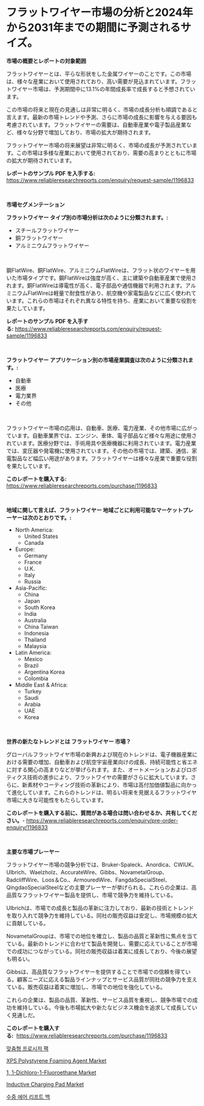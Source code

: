 <p><h1>フラットワイヤー市場の分析と2024年から2031年までの期間に予測されるサイズ。</h1></p><p><strong>市場の概要とレポートの対象範囲</strong></p>
<p><p>フラットワイヤーとは、平らな形状をした金属ワイヤーのことです。この市場は、様々な産業において使用されており、高い需要が見込まれています。フラットワイヤー市場は、予測期間中に13.1%の年間成長率で成長すると予想されています。</p><p>この市場の将来と現在の見通しは非常に明るく、市場の成長分析も順調であると言えます。最新の市場トレンドや予測、さらに市場の成長に影響を与える要因も考慮されています。フラットワイヤーの需要は、自動車産業や電子製品産業など、様々な分野で増加しており、市場の拡大が期待されます。</p><p>フラットワイヤー市場の将来展望は非常に明るく、市場の成長が予測されています。この市場は多様な産業において使用されており、需要の高まりとともに市場の拡大が期待されています。</p></p>
<p><strong>レポートのサンプル PDF を入手する:</strong> <a href="https://www.reliableresearchreports.com/enquiry/request-sample/1196833">https://www.reliableresearchreports.com/enquiry/request-sample/1196833</a></p>
<p>&nbsp;</p>
<p><strong>市場セグメンテーション</strong></p>
<p><strong>フラットワイヤー タイプ別の市場分析は次のように分類されます。:</strong></p>
<p><ul><li>スチールフラットワイヤー</li><li>銅フラットワイヤー</li><li>アルミニウムフラットワイヤー</li></ul></p>
<p>&nbsp;</p>
<p><p>鋼FlatWire、銅FlatWire、アルミニウムFlatWireは、フラット状のワイヤーを用いた市場タイプです。鋼FlatWireは強度が高く、主に建築や自動車産業で使用されます。銅FlatWireは導電性が高く、電子部品や通信機器で利用されます。アルミニウムFlatWireは軽量で耐食性があり、航空機や家電製品などに広く使われています。これらの市場はそれぞれ異なる特性を持ち、産業において重要な役割を果たしています。</p></p>
<p><strong>レポートのサンプル PDF を入手する:</strong>&nbsp;<a href="https://www.reliableresearchreports.com/enquiry/request-sample/1196833">https://www.reliableresearchreports.com/enquiry/request-sample/1196833</a></p>
<p>&nbsp;</p>
<p><strong> フラットワイヤー アプリケーション別の市場産業調査は次のように分類されます。:</strong></p>
<p><ul><li>自動車</li><li>医療</li><li>電力業界</li><li>その他</li></ul></p>
<p>&nbsp;</p>
<p><p>フラットワイヤー市場の応用は、自動車、医療、電力産業、その他市場に広がっています。自動車業界では、エンジン、車体、電子部品など様々な用途に使用されています。医療分野では、手術用具や医療機器に利用されています。電力産業では、変圧器や発電機に使用されています。その他の市場では、建築、通信、家電製品など幅広い用途があります。フラットワイヤーは様々な産業で重要な役割を果たしています。</p></p>
<p><strong>このレポートを購入する:</strong>&nbsp; <a href="https://www.reliableresearchreports.com/purchase/1196833">https://www.reliableresearchreports.com/purchase/1196833</a></p>
<p>&nbsp;</p>
<p><strong>地域に関して言えば、フラットワイヤー 地域ごとに利用可能なマーケットプレーヤーは次のとおりです。:</strong></p>
<p><ul>
    <li>
        North America:
        <ul>
            <li>United States</li>
            <li>Canada</li>
        </ul>
    </li>
    <li>
        Europe:
        <ul>
            <li>Germany</li>
            <li>France</li>
            <li>U.K.</li>
            <li>Italy</li>
            <li>Russia</li>
        </ul>
    </li>
    <li>
        Asia-Pacific:
        <ul>
            <li>China</li>
            <li>Japan</li>
            <li>South Korea</li>
            <li>India</li>
            <li>Australia</li>
            <li>China Taiwan</li>
            <li>Indonesia</li>
            <li>Thailand</li>
            <li>Malaysia</li>
        </ul>
    </li>
    <li>
        Latin America:
        <ul>
            <li>Mexico</li>
            <li>Brazil</li>
            <li>Argentina Korea</li>
            <li>Colombia</li>
        </ul>
    </li>
    <li>
        Middle East & Africa:
        <ul>
            <li>Turkey</li>
            <li>Saudi</li>
            <li>Arabia</li>
            <li>UAE</li>
            <li>Korea</li>
        </ul>
    </li>
    </ul></p>
<p>&nbsp;</p>
<p><strong>世界の新たなトレンドとは フラットワイヤー 市場？</strong></p>
<p><p>グローバルフラットワイヤ市場の新興および現在のトレンドは、電子機器産業における需要の増加、自動車および航空宇宙産業向けの成長、持続可能性と省エネに対する関心の高まりなどが挙げられます。また、オートメーションおよびロボティクス技術の進歩により、フラットワイヤの需要がさらに拡大しています。さらに、新素材やコーティング技術の革新により、市場は高付加価値製品に向かって進化しています。これらのトレンドは、明るい将来を見据えるフラットワイヤ市場に大きな可能性をもたらしています。</p></p>
<p><strong>このレポートを購入する前に、質問がある場合は問い合わせるか、共有してください。</strong>- <a href="https://www.reliableresearchreports.com/enquiry/pre-order-enquiry/1196833">https://www.reliableresearchreports.com/enquiry/pre-order-enquiry/1196833</a></p>
<p>&nbsp;</p>
<p><strong>主要な市場プレーヤー</strong></p>
<p><p>フラットワイヤー市場の競争分析では、Bruker-Spaleck、Anordica、CWIUK、Ulbrich、Waelzholz、AccurateWire、Gibbs、NovametalGroup、RadcliffWire、Loos＆Co.、ArmouredWire、FangdaSpecialSteel、QingdaoSpecialSteelなどの主要プレーヤーが挙げられる。これらの企業は、高品質なフラットワイヤー製品を提供し、市場で競争力を維持している。</p><p>Ulbrichは、市場での成長と製品の革新に注力しており、最新の技術とトレンドを取り入れて競争力を維持している。同社の販売収益は安定し、市場規模の拡大に貢献している。</p><p>NovametalGroupは、市場での地位を確立し、製品の品質と革新性に焦点を当てている。最新のトレンドに合わせて製品を開発し、需要に応えていることが市場での成功につながっている。同社の販売収益は着実に成長しており、今後の展望も明るい。</p><p>Gibbsは、高品質なフラットワイヤーを提供することで市場での信頼を得ている。顧客ニーズに応える製品ラインナップとサービス品質が同社の競争力を支えている。販売収益は着実に増加し、市場での地位を強化している。</p><p>これらの企業は、製品の品質、革新性、サービス品質を重視し、競争市場での成功を維持している。今後も市場拡大や新たなビジネス機会を追求して成長していく見通しだ。</p></p>
<p><strong>このレポートを購入する:</strong>&nbsp;&nbsp;<a href="https://www.reliableresearchreports.com/purchase/1196833">https://www.reliableresearchreports.com/purchase/1196833</a></p>
<p><p><a href="https://github.com/vs019sa3m8x/Market-Research-Report-List-1/blob/main/82401123436.md">맞춤형 프로시저 팩</a></p><p><a href="https://issuu.com/reportprime-2/docs/xps-polystyrene-foaming-agent-market-size-2030.ppt">XPS Polystyrene Foaming Agent Market</a></p><p><a href="https://issuu.com/reportprime-2/docs/1-1-dichloro-1-fluoroethane-market-size-2030.pptx">1, 1-Dichloro-1-Fluoroethane Market</a></p><p><a href="https://github.com/mauripalmi/Market-Research-Report-List-2/blob/main/inductive-charging-pad-market.md">Inductive Charging Pad Market</a></p><p><a href="https://github.com/lzrvbyqzftro57/Market-Research-Report-List-1/blob/main/38231933435.md">수중 에어 리프트 백</a></p></p>